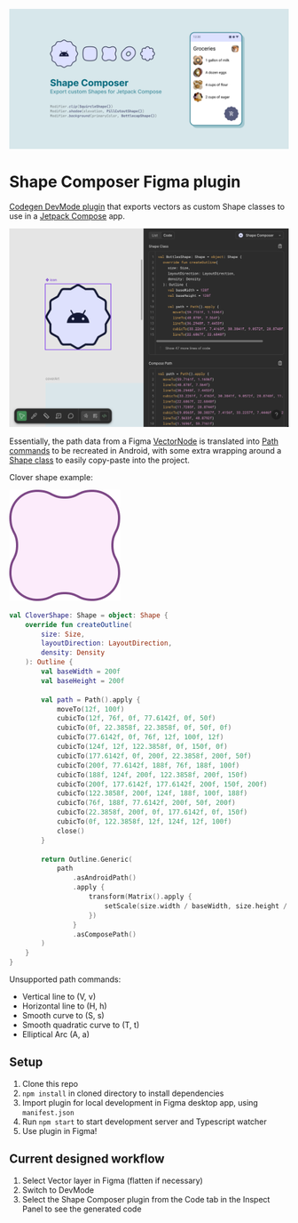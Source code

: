 ![Cover art](./assets/community/coverArt.png)

# Shape Composer Figma plugin

[Codegen DevMode plugin](https://www.figma.com/plugin-docs/codegen-plugins/) that exports vectors as custom Shape classes to use in a [Jetpack Compose](https://developer.android.com/jetpack/compose) app.

![Screenshot](./assets/community/screenshot.png)

Essentially, the path data from a Figma [VectorNode](https://www.figma.com/plugin-docs/api/VectorNode/) is translated into [Path commands](https://developer.android.com/reference/kotlin/androidx/compose/ui/graphics/Path) to be recreated in Android, with some extra wrapping around a [Shape class](https://developer.android.com/reference/kotlin/androidx/compose/ui/graphics/Shape) to easily copy-paste into the project.

Clover shape example:

![Clover shape](./assets/community/clover.png)

```kotlin
val CloverShape: Shape = object: Shape {
    override fun createOutline(
        size: Size,
        layoutDirection: LayoutDirection,
        density: Density
    ): Outline {
        val baseWidth = 200f
        val baseHeight = 200f

        val path = Path().apply {
            moveTo(12f, 100f)
            cubicTo(12f, 76f, 0f, 77.6142f, 0f, 50f)
            cubicTo(0f, 22.3858f, 22.3858f, 0f, 50f, 0f)
            cubicTo(77.6142f, 0f, 76f, 12f, 100f, 12f)
            cubicTo(124f, 12f, 122.3858f, 0f, 150f, 0f)
            cubicTo(177.6142f, 0f, 200f, 22.3858f, 200f, 50f)
            cubicTo(200f, 77.6142f, 188f, 76f, 188f, 100f)
            cubicTo(188f, 124f, 200f, 122.3858f, 200f, 150f)
            cubicTo(200f, 177.6142f, 177.6142f, 200f, 150f, 200f)
            cubicTo(122.3858f, 200f, 124f, 188f, 100f, 188f)
            cubicTo(76f, 188f, 77.6142f, 200f, 50f, 200f)
            cubicTo(22.3858f, 200f, 0f, 177.6142f, 0f, 150f)
            cubicTo(0f, 122.3858f, 12f, 124f, 12f, 100f)
            close()
        }
        
        return Outline.Generic(
            path
                .asAndroidPath()
                .apply {
                    transform(Matrix().apply {
                        setScale(size.width / baseWidth, size.height / baseHeight)
                    })
                }
                .asComposePath()
        )
    }
}
```

Unsupported path commands:

- Vertical line to (V, v)
- Horizontal line to (H, h)
- Smooth curve to (S, s)
- Smooth quadratic curve to (T, t)
- Elliptical Arc (A, a)

## Setup

1. Clone this repo
2. `npm install` in cloned directory to install dependencies
3. Import plugin for local development in Figma desktop app, using `manifest.json`
4. Run `npm start` to start development server and Typescript watcher
5. Use plugin in Figma!

## Current designed workflow

1. Select Vector layer in Figma (flatten if necessary)
2. Switch to DevMode
3. Select the Shape Composer plugin from the Code tab in the Inspect Panel to see the generated code
